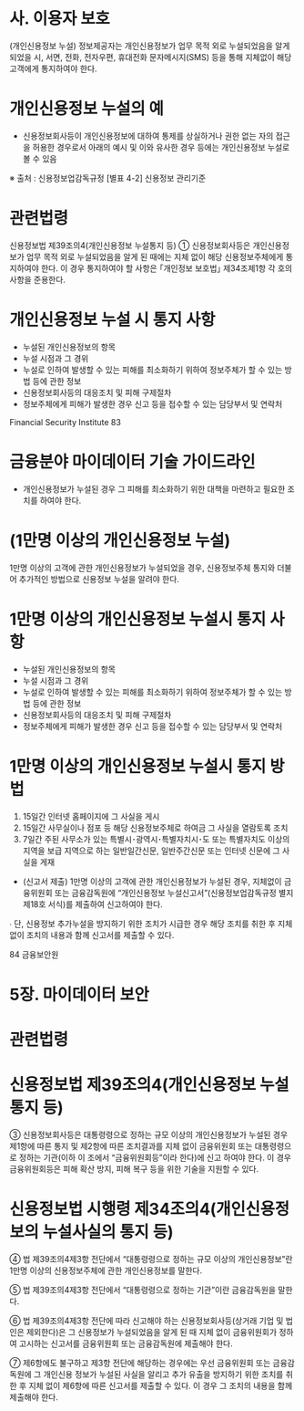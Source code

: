 # 사. 이용자 보호

(개인신용정보 누설) 정보제공자는 개인신용정보가 업무 목적 외로 누설되었음을 알게 되었을 시, 서면, 전화, 전자우편, 휴대전화 문자메시지(SMS) 등을 통해 지체없이 해당 고객에게 통지하여야 한다.

# 개인신용정보 누설의 예

- 신용정보회사등이 개인신용정보에 대하여 통제를 상실하거나 권한 없는 자의 접근을 허용한 경우로서 아래의 예시 및 이와 유사한 경우 등에는 개인신용정보 누설로 볼 수 있음

※ 출처 : 신용정보업감독규정 [별표 4-2] 신용정보 관리기준

# 관련법령

신용정보법 제39조의4(개인신용정보 누설통지 등) ① 신용정보회사등은 개인신용정보가 업무 목적 외로 누설되었음을 알게 된 때에는 지체 없이 해당 신용정보주체에게 통지하여야 한다. 이 경우 통지하여야 할 사항은 ｢개인정보 보호법｣ 제34조제1항 각 호의 사항을 준용한다.

# 개인신용정보 누설 시 통지 사항

- 누설된 개인신용정보의 항목
- 누설 시점과 그 경위
- 누설로 인하여 발생할 수 있는 피해를 최소화하기 위하여 정보주체가 할 수 있는 방법 등에 관한 정보
- 신용정보회사등의 대응조치 및 피해 구제절차
- 정보주체에게 피해가 발생한 경우 신고 등을 접수할 수 있는 담당부서 및 연락처

Financial Security Institute 83

# 금융분야 마이데이터 기술 가이드라인

- 개인신용정보가 누설된 경우 그 피해를 최소화하기 위한 대책을 마련하고 필요한 조치를 하여야 한다.

# (1만명 이상의 개인신용정보 누설)

1만명 이상의 고객에 관한 개인신용정보가 누설되었을 경우, 신용정보주체 통지와 더불어 추가적인 방법으로 신용정보 누설을 알려야 한다.

# 1만명 이상의 개인신용정보 누설시 통지 사항

- 누설된 개인신용정보의 항목
- 누설 시점과 그 경위
- 누설로 인하여 발생할 수 있는 피해를 최소화하기 위하여 정보주체가 할 수 있는 방법 등에 관한 정보
- 신용정보회사등의 대응조치 및 피해 구제절차
- 정보주체에게 피해가 발생한 경우 신고 등을 접수할 수 있는 담당부서 및 연락처

# 1만명 이상의 개인신용정보 누설시 통지 방법

1. 15일간 인터넷 홈페이지에 그 사실을 게시
2. 15일간 사무실이나 점포 등 해당 신용정보주체로 하여금 그 사실을 열람토록 조치
3. 7일간 주된 사무소가 있는 특별시･광역시･특별자치시･도 또는 특별자치도 이상의 지역을 보급 지역으로 하는 일반일간신문, 일반주간신문 또는 인터넷 신문에 그 사실을 게재

- (신고서 제출) 1만명 이상의 고객에 관한 개인신용정보가 누설된 경우, 지체없이 금융위원회 또는 금융감독원에 “개인신용정보 누설신고서”(신용정보업감독규정 별지 제18호 서식)를 제출하여 신고하여야 한다.

∙ 단, 신용정보 추가누설을 방지하기 위한 조치가 시급한 경우 해당 조치를 취한 후 지체없이 조치의 내용과 함께 신고서를 제출할 수 있다.

84 금융보안원

# 5장. 마이데이터 보안

# 관련법령

# 신용정보법 제39조의4(개인신용정보 누설통지 등)

③ 신용정보회사등은 대통령령으로 정하는 규모 이상의 개인신용정보가 누설된 경우 제1항에 따른 통지 및 제2항에 따른 조치결과를 지체 없이 금융위원회 또는 대통령령으로 정하는 기관(이하 이 조에서 “금융위원회등”이라 한다)에 신고 하여야 한다. 이 경우 금융위원회등은 피해 확산 방지, 피해 복구 등을 위한 기술을 지원할 수 있다.

# 신용정보법 시행령 제34조의4(개인신용정보의 누설사실의 통지 등)

④ 법 제39조의4제3항 전단에서 “대통령령으로 정하는 규모 이상의 개인신용정보”란 1만명 이상의 신용정보주체에 관한 개인신용정보를 말한다.

⑤ 법 제39조의4제3항 전단에서 “대통령령으로 정하는 기관”이란 금융감독원을 말한다.

⑥ 법 제39조의4제3항 전단에 따라 신고해야 하는 신용정보회사등(상거래 기업 및 법인은 제외한다)은 그 신용정보가 누설되었음을 알게 된 때 지체 없이 금융위원회가 정하여 고시하는 신고서를 금융위원회 또는 금융감독원에 제출해야 한다.

⑦ 제6항에도 불구하고 제3항 전단에 해당하는 경우에는 우선 금융위원회 또는 금융감독원에 그 개인신용 정보가 누설된 사실을 알리고 추가 유출을 방지하기 위한 조치를 취한 후 지체 없이 제6항에 따른 신고서를 제출할 수 있다. 이 경우 그 조치의 내용을 함께 제출해야 한다.